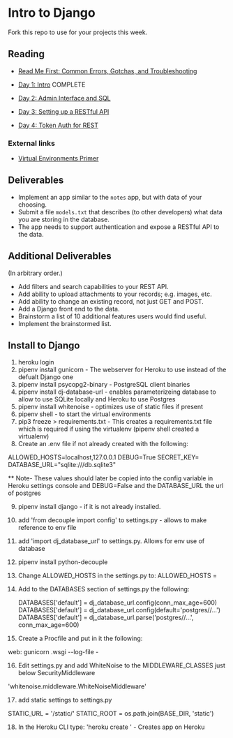 # Intro to Django

Fork this repo to use for your projects this week.

## Reading

- [Read Me First: Common Errors, Gotchas, and Troubleshooting](guides/trouble.md)

- [Day 1: Intro](guides/day1.md) COMPLETE
- [Day 2: Admin Interface and SQL](guides/day2.md)
- [Day 3: Setting up a RESTful API](guides/day3.md)
- [Day 4: Token Auth for REST](guides/day4.md)

### External links

- [Virtual Environments Primer](https://realpython.com/python-virtual-environments-a-primer/)

## Deliverables

- Implement an app similar to the `notes` app, but with data of your choosing.
- Submit a file `models.txt` that describes (to other developers) what data you are storing in the database.
- The app needs to support authentication and expose a RESTful API to the data.

## Additional Deliverables

(In arbitrary order.)

- Add filters and search capabilities to your REST API.
- Add ability to upload attachments to your records; e.g. images, etc.
- Add ability to change an existing record, not just GET and POST.
- Add a Django front end to the data.
- Brainstorm a list of 10 additional features users would find useful.
- Implement the brainstormed list.

## Install to Django

1. heroku login
2. pipenv install gunicorn - The webserver for Heroku to use instead of the defualt Django one
3. pipenv install psycopg2-binary - PostgreSQL client binaries
4. pipenv install dj-database-url - enables parameterizeing database to allow to use SQLite locally and Heroku to use Postgres
5. pipenv install whitenoise - optimizes use of static files if present
6. pipenv shell - to start the virtual environments
7. pip3 freeze > requirements.txt - This creates a requirements.txt file which is required if using the virtualenv (pipenv shell created a virtualenv)
8. Create an .env file if not already created with the following:

ALLOWED_HOSTS=localhost,127.0.0.1
DEBUG=True
SECRET_KEY=<secrec key val>
DATABASE_URL="sqlite:///db.sqlite3"

\*\* Note- These values should later be copied into the config variable in Heroku settings console and DEBUG=False and the DATABASE_URL the url of postgres

9. pipenv install django - if it is not already installed.
10. add 'from decouple import config' to settings.py - allows to make reference to env file
11. add 'import dj_database_url' to settings.py. Allows for env use of database
12. pipenv install python-decouple
13. Change ALLOWED_HOSTS in the settings.py to: ALLOWED_HOSTS =
14. Add to the DATABASES section of settings.py the following:

    DATABASES['default'] = dj_database_url.config(conn_max_age=600)
    DATABASES['default'] = dj_database_url.config(default='postgres//...')
    DATABASES['default'] = dj_database_url.parse('postgres//...', conn_max_age=600)

15. Create a Procfile and put in it the following:

web: gunicorn <projectName>.wsgi --log-file -

16. Edit settings.py and add WhiteNoise to the MIDDLEWARE_CLASSES just below SecurityMiddleware

'whitenoise.middleware.WhiteNoiseMiddleware'

17. add static settings to settings.py

STATIC_URL = '/static/'
STATIC_ROOT = os.path.join(BASE_DIR, 'static')

18. In the Heroku CLI type: 'heroku create <your app>' - Creates app on Heroku
